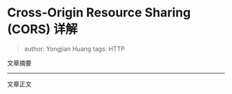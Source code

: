 # Cross-Origin Resource Sharing (CORS) 详解
> author: Yongjian Huang
> tags: HTTP

文章摘要
**********
文章正文
